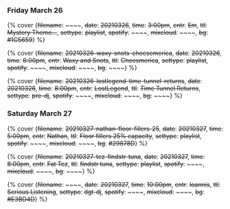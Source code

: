 ### Friday March 26

{% cover {~~filename~~: ~~~~, ~~date~~: ~~20210326~~, ~~time~~: ~~3:00pm~~, ~~cntr~~: ~~Em~~, ~~ttl~~: ~~Mystery Theme...~~, ~~settype~~: ~~playlist~~, ~~spotify~~: ~~~~, ~~mixcloud~~: ~~~~, ~~bg~~: ~~#1C5659~~} %}

{% cover {~~filename~~: ~~20210326-waxy-snots-cheesemerica~~, ~~date~~: ~~20210326~~, ~~time~~: ~~6:00pm~~, ~~cntr~~: ~~Waxy and Snots~~, ~~ttl~~: ~~Cheesmerica~~, ~~settype~~: ~~playlist~~, ~~spotify~~: ~~~~, ~~mixcloud~~: ~~~~, ~~bg~~: ~~~~} %}

{% cover {~~filename~~: ~~20210326-lostlegend-time-tunnel-returns~~, ~~date~~: ~~20210326~~, ~~time~~: ~~8:00pm~~, ~~cntr~~: ~~LostLegend~~, ~~ttl~~: ~~Time Tunnel Returns~~, ~~settype~~: ~~pre-dj~~, ~~spotify~~: ~~~~, ~~mixcloud~~: ~~~~, ~~bg~~: ~~~~} %}


### Saturday March 27

{% cover {~~filename~~: ~~20210327-nathan-floor-fillers-25~~, ~~date~~: ~~20210327~~, ~~time~~: ~~5:00pm~~, ~~cntr~~: ~~Nathan~~, ~~ttl~~: ~~Floor fillers 25% capacity~~, ~~settype~~: ~~playlist~~, ~~spotify~~: ~~~~, ~~mixcloud~~: ~~~~, ~~bg~~: ~~#29878D~~} %}

{% cover {~~filename~~: ~~20210327-tez-findstr-tuna~~, ~~date~~: ~~20210327~~, ~~time~~: ~~8:00pm~~, ~~cntr~~: ~~Fat Tez~~, ~~ttl~~: ~~findstr tuna~~, ~~settype~~: ~~playlist~~, ~~spotify~~: ~~~~, ~~mixcloud~~: ~~~~, ~~bg~~: ~~~~} %}

{% cover {~~filename~~: ~~~~, ~~date~~: ~~20210327~~, ~~time~~: ~~10:00pm~~, ~~cntr~~: ~~Ioannis~~, ~~ttl~~: ~~Serious Listening~~, ~~settype~~: ~~dgt-dj~~, ~~spotify~~: ~~~~, ~~mixcloud~~: ~~~~, ~~bg~~: ~~#E3BD4D~~} %}


<!-- smiley &#128513; -->
